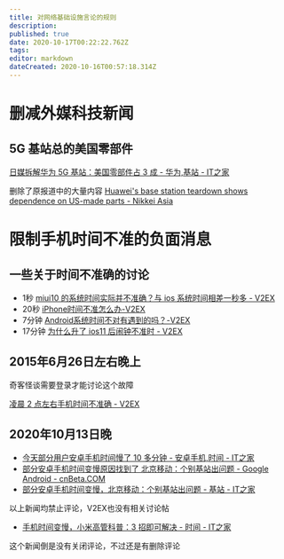 ```yaml
---
title: 对网络基础设施言论的规则
description: 
published: true
date: 2020-10-17T00:22:22.762Z
tags: 
editor: markdown
dateCreated: 2020-10-16T00:57:18.314Z
---
```


# 删减外媒科技新闻

## 5G 基站总的美国零部件

[日媒拆解华为 5G 基站：美国零部件占 3 成 - 华为,基站 - IT之家](https://archive.is/x3QlL "https://www.ithome.com/0/513/290.htm")

删除了原报道中的大量内容 [Huawei's base station teardown shows dependence on US-made parts - Nikkei Asia](https://archive.is/OheXb "https://asia.nikkei.com/Spotlight/Huawei-crackdown/Huawei-s-base-station-teardown-shows-dependence-on-US-made-parts")

# 限制手机时间不准的负面消息

## 一些关于时间不准确的讨论

+ 1秒 [miui10 的系统时间实际并不准确？与 ios 系统时间相差一秒多 - V2EX](https://archive.is/NlZKA)
+ 20秒 [iPhone时间不准怎么办-V2EX](https://archive.is/DPyQI)
+ 7分钟 [Android系统时间不对有遇到的吗？-V2EX](https://archive.is/I2RUb "https://v2ex.com/t/639339")
+ 17分钟 [为什么升了 ios11 后闹钟不准时 - V2EX](https://archive.is/O8AHC)

##  2015年6月26日左右晚上

奇客怪谈需要登录才能讨论这个故障

[凌晨 2 点左右手机时间不准确 - V2EX](https://archive.is/7d5TX "https://www.v2ex.com/t/201279")

## 2020年10月13日晚

+ [今天部分用户安卓手机时间慢了 10 多分钟 - 安卓手机,时间 - IT之家](https://archive.is/LkcFo "https://www.ithome.com/0/513/232.htm")
+ [部分安卓手机时间变慢原因找到了 北京移动：个别基站出问题 - Google Android - cnBeta.COM](https://archive.is/0FoLr "https://www.cnbeta.com/articles/tech/1039865.htm")
+ [部分安卓手机时间变慢，北京移动：个别基站出问题 - 基站 - IT之家](https://archive.is/6FGst "https://www.ithome.com/0/513/333.htm")

以上新闻均禁止评论，V2EX也没有相关讨论帖

+ [手机时间变慢，小米高管科普：3 招即可解决 - 时间 - IT之家](https://archive.is/6biR8 "https://www.ithome.com/0/513/350.htm")

这个新闻倒是没有关闭评论，不过还是有删除评论

